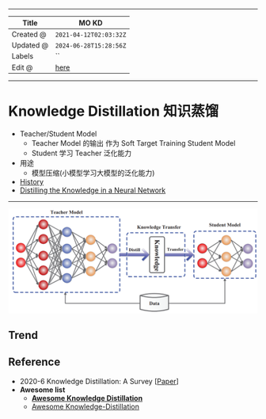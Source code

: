 -----

| Title     | MO KD                                                 |
| --------- | ----------------------------------------------------- |
| Created @ | `2021-04-12T02:03:32Z`                                |
| Updated @ | `2024-06-28T15:28:56Z`                                |
| Labels    | \`\`                                                  |
| Edit @    | [here](https://github.com/junxnone/aiwiki/issues/207) |

-----

# Knowledge Distillation 知识蒸馏

  - Teacher/Student Model
      - Teacher Model 的输出 作为 Soft Target Training Student Model
      - Student 学习 Teacher 泛化能力
  - 用途
      - 模型压缩(小模型学习大模型的泛化能力)
  - [History](https://github.com/junxnone/aiwiki/issues/336)
  - [Distilling the Knowledge in a Neural
    Network](/Distilling_the_Knowledge_in_a_Neural_Network)

-----

![image](media/7c2fdfe7a38ddacf536c7382c036edad264c5902.png)

## Trend

## Reference

  - 2020-6 Knowledge Distillation: A Survey
    \[[Paper](https://arxiv.org/pdf/2006.05525.pdf)\]
  - **Awesome list**
      - **[Awesome Knowledge
        Distillation](https://github.com/dkozlov/awesome-knowledge-distillation)**
      - [Awesome
        Knowledge-Distillation](https://github.com/FLHonker/Awesome-Knowledge-Distillation)
